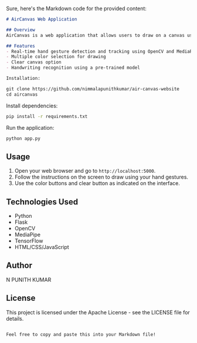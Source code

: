 Sure, here's the Markdown code for the provided content:

```markdown
# AirCanvas Web Application

## Overview
AirCanvas is a web application that allows users to draw on a canvas using hand gestures captured from a webcam. It utilizes computer vision techniques to track hand movements and translate them into drawing actions on the canvas.

## Features
- Real-time hand gesture detection and tracking using OpenCV and MediaPipe
- Multiple color selection for drawing
- Clear canvas option
- Handwriting recognition using a pre-trained model

Installation:

git clone https://github.com/nimmalapunithkumar/air-canvas-website
cd aircanvas
```

Install dependencies:
```bash
pip install -r requirements.txt
```

Run the application:
```bash
python app.py
```

## Usage
1. Open your web browser and go to `http://localhost:5000`.
2. Follow the instructions on the screen to draw using your hand gestures.
3. Use the color buttons and clear button as indicated on the interface.

## Technologies Used
- Python
- Flask
- OpenCV
- MediaPipe
- TensorFlow
- HTML/CSS/JavaScript

## Author
N PUNITH KUMAR

## License
This project is licensed under the Apache License - see the LICENSE file for details.
```

Feel free to copy and paste this into your Markdown file!
